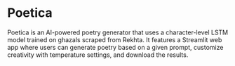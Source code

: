 # Poetica
Poetica is an AI-powered poetry generator that uses a character-level LSTM model trained on ghazals scraped from Rekhta. It features a Streamlit web app where users can generate poetry based on a given prompt, customize creativity with temperature settings, and download the results.
